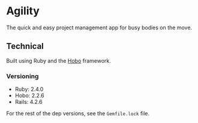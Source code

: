 # Agility

The quick and easy project management app for busy bodies on the move.

## Technical

Built using Ruby and the [Hobo](http://hobocentral.net/) framework.

### Versioning

- Ruby:  2.4.0
- Hobo:  2.2.6
- Rails: 4.2.6

For the rest of the dep versions, see the `Gemfile.lock` file.
